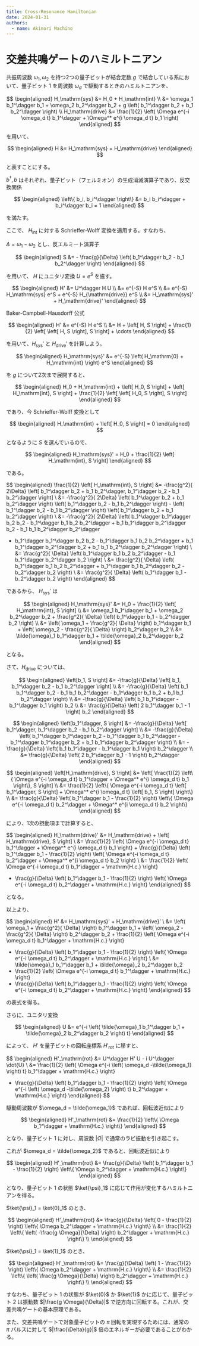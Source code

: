 ```yaml
---
title: Cross-Resonance Hamiltonian
date: 2024-01-31
authors:
  - name: Akinori Machino
---
```


# 交差共鳴ゲートのハミルトニアン

共振周波数 $\omega_1, \omega_2$ を持つ2つの量子ビットが結合定数 $g$ で結合している系において、量子ビット 1 を周波数 $\omega_d$ で駆動するときのハミルトニアンを、

$$
\begin{aligned}
H_\mathrm{sys} &= H_0 + H_\mathrm{int}
\\
&= \omega_1 b_1^\dagger b_1 + \omega_2 b_2^\dagger b_2 + g \left( b_1^\dagger b_2 + b_1 b_2^\dagger \right)
\\
H_\mathrm{drive} &= \frac{1}{2} \left( \Omega e^{-i \omega_d t} b_1^\dagger + \Omega^* e^{i \omega_d t} b_1 \right)
\end{aligned}
$$

を用いて、

$$
\begin{aligned}
H &= H_\mathrm{sys} + H_\mathrm{drive}
\end{aligned}
$$

と表すことにする。

$b^\dagger, b$ はそれぞれ、量子ビット（フェルミオン）の生成消滅演算子であり、反交換関係

$$
\begin{aligned}
\left\{ b_i, b_i^\dagger \right\} &= b_i b_i^\dagger + b_i^\dagger b_i = 1
\end{aligned}
$$

を満たす。

ここで、 $H_\mathrm{int}$ に対する Schrieffer-Wolff 変換を適用する。すなわち、

$\Delta = \omega_1 - \omega_2$ とし、反エルミート演算子

$$
\begin{aligned}
S &= - \frac{g}{\Delta} \left( b_1^\dagger b_2 - b_1 b_2^\dagger \right)
\end{aligned}
$$

を用いて、 $H$ にユニタリ変換 $U = e^S$ を施す。

$$
\begin{aligned}
H' &= U^\dagger H U
\\
&= e^{-S} H e^S
\\
&= e^{-S} H_\mathrm{sys} e^S + e^{-S} H_{\mathrm{drive}} e^S
\\
&= H_\mathrm{sys}' + H_\mathrm{drive}'
\end{aligned}
$$

Baker-Campbell-Hausdorff 公式

$$
\begin{aligned}
H' &= e^{-S} H e^S
\\
&= H + \left[ H, S \right] + \frac{1}{2} \left[ \left[ H, S \right], S \right] + \cdots
\end{aligned}
$$

を用いて、$H_\mathrm{sys}'$ と $H_\mathrm{drive}'$ を計算しよう。

$$
\begin{aligned}
H_\mathrm{sys}' &= e^{-S} \left( H_\mathrm{0} + H_\mathrm{int} \right) e^S
\end{aligned}
$$

を $g$ について2次まで展開すると、

$$
\begin{aligned}
H_0 + H_\mathrm{int} + \left[ H_0, S \right] + \left[ H_\mathrm{int}, S \right] + \frac{1}{2} \left[ \left[ H_0, S \right], S \right]
\end{aligned}
$$

であり、今 Schrieffer-Wolff 変換として

$$
\begin{aligned}
H_\mathrm{int} + \left[ H_0, S \right] = 0
\end{aligned}
$$

となるように $S$ を選んでいるので、

$$
\begin{aligned}
H_\mathrm{sys}' = H_0 + \frac{1}{2} \left[ H_\mathrm{int}, S \right]
\end{aligned}
$$

である。

$$
\begin{aligned}
\frac{1}{2} \left[ H_\mathrm{int}, S \right] &= -\frac{g^2}{ 2\Delta} \left[ b_1^\dagger b_2 + b_1 b_2^\dagger, b_1^\dagger b_2 - b_1 b_2^\dagger \right]
\\
&= -\frac{g^2}{ 2\Delta} \left( b_1^\dagger b_2 + b_1 b_2^\dagger \right) \left( b_1^\dagger b_2 - b_1 b_2^\dagger \right) - \left( b_1^\dagger b_2 - b_1 b_2^\dagger \right) \left( b_1^\dagger b_2 + b_1 b_2^\dagger \right)
\\
&= -\frac{g^2}{ 2\Delta} \left( b_1^\dagger b_1^\dagger b_2 b_2 - b_1^\dagger b_1 b_2 b_2^\dagger + b_1 b_1^\dagger b_2^\dagger b_2 - b_1 b_1 b_2^\dagger b_2^\dagger
- b_1^\dagger b_1^\dagger b_2 b_2 - b_1^\dagger b_1 b_2 b_2^\dagger + b_1 b_1^\dagger b_2^\dagger b_2 + b_1 b_1 b_2^\dagger b_2^\dagger \right)
\\
&= \frac{g^2}{ \Delta} \left( b_1^\dagger b_1 b_2 b_2^\dagger - b_1 b_1^\dagger b_2^\dagger b_2 \right)
\\
&= \frac{g^2}{ \Delta} \left( b_1^\dagger b_1 b_2 b_2^\dagger + b_1^\dagger b_1 b_2^\dagger b_2 - b_2^\dagger b_2 \right)
\\
&= \frac{g^2}{ \Delta} \left( b_1^\dagger b_1 - b_2^\dagger b_2 \right)
\end{aligned}
$$

であるから、 $H_\mathrm{sys}'$ は

$$
\begin{aligned}
H_\mathrm{sys}' &= H_0 + \frac{1}{2} \left[ H_\mathrm{int}, S \right]
\\
&= \omega_1 b_1^\dagger b_1 + \omega_2 b_2^\dagger b_2 + \frac{g^2}{ \Delta} \left( b_1^\dagger b_1 - b_2^\dagger b_2 \right)
\\
&= \left( \omega_1 + \frac{g^2}{ \Delta} \right) b_1^\dagger b_1 + \left( \omega_2 - \frac{g^2}{ \Delta} \right) b_2^\dagger b_2
\\
&= \tilde{\omega}_1 b_1^\dagger b_1 + \tilde{\omega}_2 b_2^\dagger b_2
\end{aligned}
$$

となる。

さて、$H_\mathrm{drive}$ については、

$$
\begin{aligned}
\left[b_1, S \right] &= -\frac{g}{\Delta} \left[ b_1, b_1^\dagger b_2 - b_1 b_2^\dagger \right]
\\
&= -\frac{g}{\Delta} \left( b_1 b_1^\dagger b_2 - b_1 b_1 b_2^\dagger - b_1^\dagger b_1 b_2 + b_1 b_1 b_2^\dagger \right)
\\
&= -\frac{g}{\Delta} \left( b_1 b_1^\dagger - b_1^\dagger b_1 \right) b_2
\\
&= \frac{g}{\Delta} \left( 2 b_1^\dagger b_1 - 1 \right) b_2
\end{aligned}
$$

$$
\begin{aligned}
\left[b_1^\dagger, S \right] &= -\frac{g}{\Delta} \left[ b_1^\dagger, b_1^\dagger b_2 - b_1 b_2^\dagger \right]
\\
&= -\frac{g}{\Delta} \left( b_1^\dagger b_1^\dagger b_2 - b_1^\dagger b_1 b_2^\dagger - b_1^\dagger b_1^\dagger b_2 + b_1 b_1^\dagger b_2^\dagger \right)
\\
&= -\frac{g}{\Delta} \left( b_1 b_1^\dagger - b_1^\dagger b_1 \right) b_2^\dagger
\\
&= \frac{g}{\Delta} \left( 2 b_1^\dagger b_1 - 1 \right) b_2^\dagger
\end{aligned}
$$

$$
\begin{aligned}
\left[H_\mathrm{drive}, S \right] &= \left[ \frac{1}{2} \left\{ \Omega e^{-i \omega_d t} b_1^\dagger + \Omega^* e^{i \omega_d t} b_1 \right\}, S \right]
\\
&= \frac{1}{2} \left\{ \Omega e^{-i \omega_d t} \left[ b_1^\dagger, S \right] + \Omega^* e^{i \omega_d t} \left[ b_1, S \right] \right\}
\\
&= \frac{g}{\Delta} \left( b_1^\dagger b_1 - \frac{1}{2} \right) \left\{ \Omega e^{-i \omega_d t} b_2^\dagger + \Omega^* e^{i \omega_d t}  b_2 \right\}
\end{aligned}
$$

により、1次の摂動項まで計算すると、

$$
\begin{aligned}
H_\mathrm{drive}' &= H_\mathrm{drive} + \left[ H_\mathrm{drive}, S \right]
\\
&= \frac{1}{2} \left\{ \Omega e^{-i \omega_d t} b_1^\dagger + \Omega^* e^{i \omega_d t} b_1 \right\} + \frac{g}{\Delta} \left( b_1^\dagger b_1 - \frac{1}{2} \right) \left\{ \Omega e^{-i \omega_d t} b_2^\dagger + \Omega^* e^{i \omega_d t}  b_2 \right\}
\\
&= \frac{1}{2} \left\{ \Omega e^{-i \omega_d t} b_1^\dagger + \mathrm{H.c.} \right\}
+ \frac{g}{\Delta} \left( b_1^\dagger b_1 - \frac{1}{2} \right) \left\{ \Omega e^{-i \omega_d t} b_2^\dagger + \mathrm{H.c.} \right\}
\end{aligned}
$$

となる。

以上より、

$$
\begin{aligned}
H' &= H_\mathrm{sys}' + H_\mathrm{drive}'
\\
&= \left( \omega_1 + \frac{g^2}{ \Delta} \right) b_1^\dagger b_1 + \left( \omega_2 - \frac{g^2}{ \Delta} \right) b_2^\dagger b_2 + \frac{1}{2} \left\{ \Omega e^{-i \omega_d t} b_1^\dagger + \mathrm{H.c.} \right\}
+ \frac{g}{\Delta} \left( b_1^\dagger b_1 - \frac{1}{2} \right) \left\{ \Omega e^{-i \omega_d t} b_2^\dagger + \mathrm{H.c.} \right\}
\\
&= \tilde{\omega}_1 b_1^\dagger b_1 + \tilde{\omega}_2 b_2^\dagger b_2
+ \frac{1}{2} \left\{ \Omega e^{-i \omega_d t} b_1^\dagger + \mathrm{H.c.} \right\}
+ \frac{g}{\Delta} \left( b_1^\dagger b_1 - \frac{1}{2} \right) \left\{ \Omega e^{-i \omega_d t} b_2^\dagger + \mathrm{H.c.} \right\}
\end{aligned}
$$

の表式を得る。

さらに、ユニタリ変換

$$
\begin{aligned}
U &= e^{-i \left( \tilde{\omega}_1 b_1^\dagger b_1 + \tilde{\omega}_2 b_2^\dagger b_2 \right) t}
\end{aligned}
$$

によって、 $H'$ を量子ビットの回転座標系 $H'_\mathrm{rot}$ に移すと、

$$
\begin{aligned}
H'_\mathrm{rot} &= U^\dagger H' U - i U^\dagger \dot{U}
\\
&= \frac{1}{2} \left\{ \Omega e^{-i \left( \omega_d -\tilde{\omega_1} \right) t} b_1^\dagger + \mathrm{H.c.} \right\}
+ \frac{g}{\Delta} \left( b_1^\dagger b_1 - \frac{1}{2} \right) \left\{ \Omega e^{-i \left( \omega_d -\tilde{\omega_2} \right) t} b_2^\dagger + \mathrm{H.c.} \right\}
\end{aligned}
$$

駆動周波数が $\omega_d = \tilde{\omega_1}$ であれば、回転波近似により

$$
\begin{aligned}
H'_\mathrm{rot} &= \frac{1}{2} \left\{ \Omega b_1^\dagger + \mathrm{H.c.} \right\}
\end{aligned}
$$

となり、量子ビット 1 に対し、周波数 $|\Omega|$ で通常のラビ振動を引き起こす。

これが $\omega_d = \tilde{\omega_2}$ であると、回転波近似により

$$
\begin{aligned}
H'_\mathrm{rot} &= \frac{g}{\Delta} \left( b_1^\dagger b_1 - \frac{1}{2} \right) \left\{ \Omega b_2^\dagger + \mathrm{H.c.} \right\}
\end{aligned}
$$

となり、量子ビット 1 の状態 $\ket{\psi}_1$ に応じて作用が変化するハミルトニアンを得る。

$\ket{\psi}_1 = \ket{0}_1$ のとき、

$$
\begin{aligned}
H'_\mathrm{rot} &= \frac{g}{\Delta} \left( 0 - \frac{1}{2} \right) \left\{ \Omega b_2^\dagger + \mathrm{H.c.} \right\}
\\
&= \frac{1}{2} \left\{ \left( -\frac{g \Omega}{\Delta} \right) b_2^\dagger + \mathrm{H.c.} \right\}
\\
\end{aligned}
$$

$\ket{\psi}_1 = \ket{1}_1$ のとき、

$$
\begin{aligned}
H'_\mathrm{rot} &= \frac{g}{\Delta} \left( 1 - \frac{1}{2} \right) \left\{ \Omega b_2^\dagger + \mathrm{H.c.} \right\}
\\
&= \frac{1}{2} \left\{ \left( \frac{g \Omega}{\Delta} \right) b_2^\dagger + \mathrm{H.c.} \right\}
\\
\end{aligned}
$$

すなわち、量子ビット 1 の状態が $\ket{0}$ か $\ket{1}$ かに応じて、量子ビット 2 は振動数 $|\frac{g \Omega}{\Delta}|$ で逆方向に回転する。これが、交差共鳴ゲートの基本原理である。

また、交差共鳴ゲートで対象量子ビットの $\pi$ 回転を実現するためには、通常の $\pi$ パルスに対して $|\frac{\Delta}{g}|$ 倍のエネルギーが必要であることがわかる。